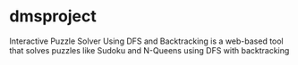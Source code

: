 # dmsproject
Interactive Puzzle Solver Using DFS and Backtracking is a web-based tool that solves puzzles like Sudoku and N-Queens using DFS with backtracking
